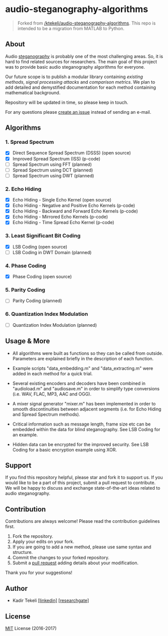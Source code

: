 # audio-steganography-algorithms

> Forked from [/ktekeli/audio-steganography-algorithms](https://github.com/ktekeli/audio-steganography-algorithms). This repo is intended to be a migration from MATLAB to Python.

## About

Audio [steganography](https://en.wikipedia.org/wiki/Steganography) is probably one of the most challenging areas. So, it is hard to find related sources for researchers. The main goal of this project was to provide basic audio steganography algorithms for everyone.

Our future scope is to publish a modular library containing *existing methods*, *signal processing attacks* and *comparison metrics*. We plan to add detailed and demystified documentation for each method containing mathematical background.

Repository will be updated in time, so please keep in touch.

For any questions please [create an issue](https://help.github.com/articles/creating-an-issue/) instead of sending an e-mail.

## Algorithms

### 1. Spread Spectrum

- [x] Direct Sequence Spread Spectrum (DSSS) (open source)
- [x] Improved Spread Spectrum (ISS) (p-code)
- [ ] Spread Spectrum using FFT (planned)
- [ ] Spread Spectrum using DCT (planned)
- [ ] Spread Spectrum using DWT (planned)

### 2. Echo Hiding

- [x] Echo Hiding - Single Echo Kernel (open source)
- [x] Echo Hiding - Negative and Positive Echo Kernels (p-code)
- [x] Echo Hiding - Backward and Forward Echo Kernels (p-code)
- [x] Echo Hiding - Mirrored Echo Kernels (p-code)
- [x] Echo Hiding - Time Spread Echo Kernel (p-code)

### 3. Least Significant Bit Coding

- [x] LSB Coding (open source)
- [ ] LSB Coding in DWT Domain (planned)

### 4. Phase Coding

- [x] Phase Coding (open source)

### 5. Parity Coding

- [ ] Parity Coding (planned)

### 6. Quantization Index Modulation

- [ ] Quantization Index Modulation (planned)

## Usage & More

- All algorithms were built as functions so they can be called from outside. Parameters are explained briefly in the description of each function.

- Example scripts "data_embedding.m" and "data_extracting.m" were added in each method for a quick trial.

- Several existing encoders and decoders have been combined in "audioload.m" and "audiosave.m" in order to simplify type conversions (i.e. WAV, FLAC, MP3, AAC and OGG).

- A mixer signal generator "mixer.m" has been implemented in order to smooth discontinuities between adjacent segments (i.e. for Echo Hiding and Spread Spectrum methods).

- Critical information such as message length, frame size etc can be embedded within the data for blind steganography. See LSB Coding for an example.

- Hidden data can be encrypted for the improved security. See LSB Coding for a basic encryption example using XOR.

## Support

If you find this repository helpful, please star and fork it to support us. If you would like to be a part of this project, submit a pull request to contribute. We will be happy to discuss and exchange state-of-the-art ideas related to audio steganography.

## Contribution

Contributions are always welcome! Please read the contribution guidelines first.

1. Fork the repository.
2. Apply your edits on your fork.
3. If you are going to add a new method, please use same syntax and structure.
4. Commit the changes to your forked repository.
5. Submit a [pull request](https://help.github.com/articles/creating-a-pull-request/) adding details about your modification.

Thank you for your suggestions!

## Author

- Kadir Tekeli [[linkedin]](https://www.linkedin.com/in/ktekeli/) [[researchgate]](https://www.researchgate.net/profile/Kadir_Tekeli)

## License

[MIT](https://github.com/ktekeli/audio-steganography-algorithms/blob/master/LICENCE) License (2016-2017)
